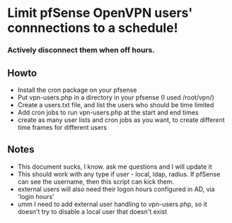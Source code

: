 # Limit pfSense OpenVPN users' connnections to a schedule!
### Actively disconnect them when off hours.

## Howto
- Install the cron package on your pfsense
- Put vpn-users.php in a directory in your pfsense (I used /root/vpn/)
- Create a users.txt file, and list the users who should be time limited
- Add cron jobs to run vpn-users.php at the start and end times
- create as many user lists and cron jobs as you want, to create different time frames for different users

## Notes
- This document sucks, I know. ask me questions and I will update it
- This should work with any type if user - local, ldap, radius. If pfSense can see the username, then this script can kick them.
- external users will also need their logon hours configured in AD, via 'login hours'
- umm I need to add external user handling to vpn-users.php, so it doesn't try to disable a local user that doesn't exist

